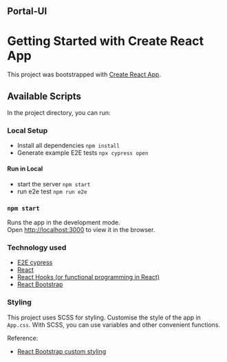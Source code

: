 ## Portal-UI

# Getting Started with Create React App

This project was bootstrapped with [Create React App](https://github.com/facebook/create-react-app).

## Available Scripts

In the project directory, you can run:

### Local Setup

- Install all dependencies `npm install`
- Generate example E2E tests `npx cypress open`

#### Run in Local

- start the server `npm start`
- run e2e test `npm run e2e`

### `npm start`

Runs the app in the development mode.\
Open [http://localhost:3000](http://localhost:3000) to view it in the browser.

### Technology used

- [E2E cypress](https://www.cypress.io/)
- [React](https://reactjs.org/)
- [React Hooks (or functional programming in React)](https://reactjs.org/docs/hooks-intro.html)
- [React Bootstrap](https://react-bootstrap.github.io/)

### Styling

This project uses SCSS for styling. Customise the style of the app in `App.css`.
With SCSS, you can use variables and other convenient functions.

Reference:

- [React Bootstrap custom styling](https://react-bootstrap.github.io/getting-started/introduction/#customize-bootstrap)
